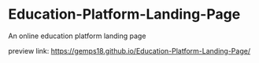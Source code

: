 # Education-Platform-Landing-Page
An online education platform landing page

preview link: https://gemps18.github.io/Education-Platform-Landing-Page/

